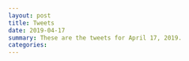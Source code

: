 ```yaml
---
layout: post
title: Tweets
date: 2019-04-17
summary: These are the tweets for April 17, 2019.
categories:
---
```


